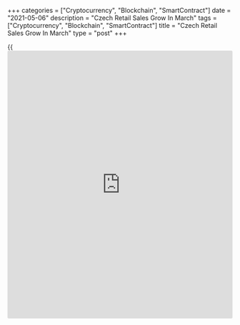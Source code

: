 +++
categories = ["Cryptocurrency", "Blockchain", "SmartContract"]
date = "2021-05-06"
description = "Czech Retail Sales Grow In March"
tags = ["Cryptocurrency", "Blockchain", "SmartContract"]
title = "Czech Retail Sales Grow In March"
type = "post"
+++

{{<iframe id="large-banner" src="https://www.bounty.group/#slide=4.0" width="100%" height="600" scrolling="no" style="border: 0px solid rgb(216, 221, 230); border-radius: 3px;">}}

The Czech retail sales grew in March, data from the Czech Statistical
Office showed on Thursday.

Retail sales accelerated by a working-day 5.0 percent year-on-year in
March, after a 2.4 percent fall in February.

On an unadjusted basis, retail sales gained 6.6 percent annually in
March. Economists had expected a 9.0 percent growth.

On a month-on-month basis, retail sales excluding automobile trade rose
a seasonally adjusted 1.6 percent in March.

Sales of non-food fell 1.2 percent and sales of food goods declined 0.5
percent. Sales of automotive fuel decreased 7.5 percent.

In the first quarter, retail sales declined a [calendar](https://www.fintechee.com/web-trader/) adjusted 1.3
percent yearly and fell an unadjusted 2.6 percent.

For comments and feedback [contact](https://www.playgroundfx.com/contact/): editorial@rtt[news](https://www.letsplayfx.com/blog/forex-news-website/).com

[Economic News][1]

 **What parts of the world are seeing the best (and worst) economic
performances lately? Click[here][2] to check out our [Econ Scorecard][2]
and find out! See up-to-the-moment [ranking](https://www.playgroundfx.com/blog/crypto-exchange-ranking/)s for the best and worst
performers in [GDP][2], [unemployment rate][3], [inflation][4] and much
more.**

   1. www.rtt[news](https://www.letsplayfx.com/blog/forex-news-website/).com/Content/EconomicNews.aspx
   2. www.rtt[news](https://www.letsplayfx.com/blog/forex-news-website/).com/economic-scorecard/world-rank/GDP/highest-performance.aspx
   3. www.rtt[news](https://www.letsplayfx.com/blog/forex-news-website/).com/economic-scorecard/world-rank/unemployment-rate/lowest-performance.aspx
   4. www.rtt[news](https://www.letsplayfx.com/blog/forex-news-website/).com/economic-scorecard/world-rank/CPI/highest-performance.aspx